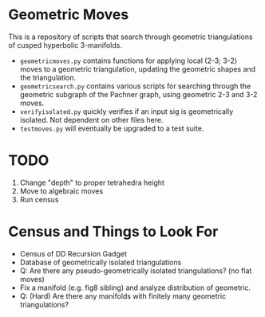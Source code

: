# Geometric Moves
This is a repository of scripts that search through geometric triangulations of cusped hyperbolic 3-manifolds.

- `geometricmoves.py`  contains functions for applying local (2-3; 3-2) moves to a geometric triangulation, updating the geometric shapes and the triangulation.
- `geometricsearch.py` contains various scripts for searching through the geometric subgraph of the Pachner graph, using geometric 2-3 and 3-2 moves.
- `verifyisolated.py` quickly verifies if an input sig is geometrically isolated. Not dependent on other files here.
- `testmoves.py` will eventually be upgraded to a test suite.


# TODO
1. Change "depth" to proper tetrahedra height
2. Move to algebraic moves
3. Run census

# Census and Things to Look For
- Census of DD Recursion Gadget
- Database of geometrically isolated triangulations
- Q: Are there any pseudo-geometrically isolated triangulations? (no flat moves)
- Fix a manifold (e.g. fig8 sibling) and analyze distribution of geometric.
- Q: (Hard) Are there any manifolds with finitely many geometric triangulations?